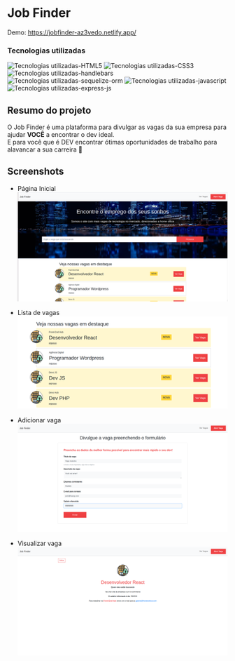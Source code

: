 # Job Finder 
Demo: https://jobfinder-az3vedo.netlify.app/

### Tecnologias utilizadas
![Tecnologias utilizadas-HTML5](https://img.shields.io/badge/HTML5-E34F26?style=for-the-badge&logo=html5&logoColor=white)
![Tecnologias utilizadas-CSS3](https://img.shields.io/badge/CSS3-1572B6?style=for-the-badge&logo=css3&logoColor=white)
![Tecnologias utilizadas-handlebars](https://img.shields.io/badge/Handlebars.js-f0772b?style=for-the-badge&logo=handlebarsdotjs&logoColor=black)
![Tecnologias utilizadas-sequelize-orm](https://img.shields.io/badge/SQLite-07405E?style=for-the-badge&logo=sqlite&logoColor=white)
![Tecnologias utilizadas-javascript](https://img.shields.io/badge/JavaScript-323330?style=for-the-badge&logo=javascript&logoColor=F7DF1E)
![Tecnologias utilizadas-express-js](https://img.shields.io/badge/Express.js-000000?style=for-the-badge&logo=express&logoColor=white)


## Resumo do projeto
O Job Finder é uma plataforma para divulgar as vagas da sua empresa para ajudar **VOCÊ** a encontrar o dev ideal.   
E para você que é DEV encontrar ótimas oportunidades de trabalho para alavancar a sua carreira 🚀

## Screenshots
  - Página Inicial
  ![Página Inicial](./doc/img/home_page.png)

  - Lista de vagas
  ![Lista de vagas](./doc/img/lista_vagas.png)

  - Adicionar vaga
  ![Adicionar vaga](./doc/img/add_vaga.png)

  - Visualizar vaga
  ![Visualizar vaga](./doc/img/view_vaga.png)
